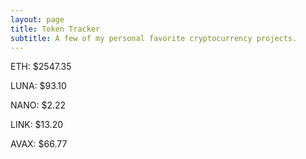 ```yaml
---
layout: page
title: Token Tracker
subtitle: A few of my personal favorite cryptocurrency projects.
---
```


<!--BEGINCRYPTOINPUT-->
ETH: $2547.35

LUNA: $93.10

NANO: $2.22

LINK: $13.20

AVAX: $66.77

<!--ENDCRYPTOINPUT-->
